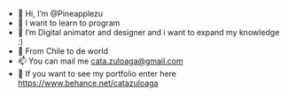 - 👋 Hi, I’m @Pineapplezu
- 👀 I want to learn to program 
- 🌱 I’m Digital animator and designer and i want to expand my knowledge :)
- 💞️ From Chile to de world
- 📫 You can mail me cata.zuloaga@gmail.com 
- 🌱 If you want to see my portfolio enter here https://www.behance.net/catazuloaga

<!---
Pineapplezu/Pineapplezu is a ✨ special ✨ repository because its `README.md` (this file) appears on your GitHub profile.
You can click the Preview link to take a look at your changes.
--->
